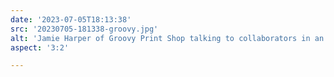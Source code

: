 ```yaml
---
date: '2023-07-05T18:13:38'
src: '20230705-181338-groovy.jpg'
alt: 'Jamie Harper of Groovy Print Shop talking to collaborators in an art gallery'
aspect: '3:2'

---
```


